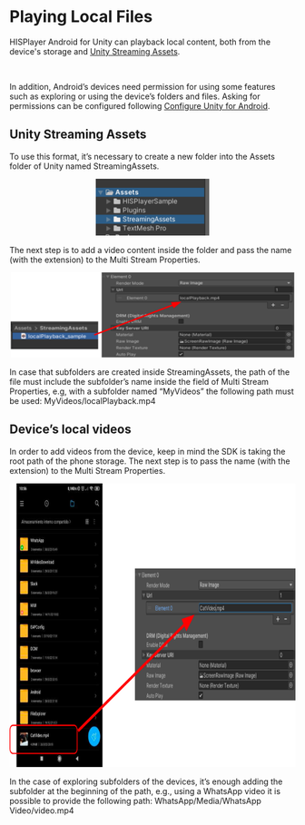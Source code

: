 # Playing Local Files

HISPlayer Android for Unity can playback local content, both from the device's storage and [Unity Streaming Assets](./local-files.md#Unity-Streaming-Assets).

<br>

In addition, Android’s devices need permission for using some features such as exploring or using the device’s folders and files. Asking for permissions can be configured following [Configure Unity for Android](./setup-guide.md#Configure-Unity-for-Android).

## Unity Streaming Assets
To use this format, it’s necessary to create a new folder into the Assets folder of Unity named StreamingAssets.
<p align="center">
<img src="/assets/streaming-assets.png" width="200" height="100">
</p>
The next step is to add a video content inside the folder and pass the name (with the extension) to the Multi Stream Properties.
&nbsp;
<p align="center">
<img src="/assets/content-strassets.png" width="500" height="150">
</p>
In case that subfolders are created inside StreamingAssets, the path of the file must include the subfolder’s name inside the field of Multi Stream Properties, e.g, with a subfolder named “MyVideos” the following path must be used: MyVideos/localPlayback.mp4 
&nbsp;

## Device’s local videos
In order to add videos from the device, keep in mind the SDK is taking the root path of the phone storage. The next step is to pass the name (with the extension) to the Multi Stream Properties.
<p align="center">
<img src="/assets/local-content.png" width="850" height="500">
</p>
In the case of exploring subfolders of the devices, it’s enough adding the subfolder at the beginning of the path, e.g., using a WhatsApp video it is possible to provide the following path: 
WhatsApp/Media/WhatsApp Video/video.mp4
